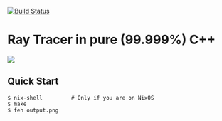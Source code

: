 [![Build Status](https://travis-ci.org/tsoding/ray-tracer.svg?branch=master)](https://travis-ci.org/tsoding/ray-tracer)
# Ray Tracer in pure (99.999%) C++

![](https://i.imgur.com/WyFWDAP.png)

## Quick Start

```console
$ nix-shell         # Only if you are on NixOS
$ make
$ feh output.png
```
